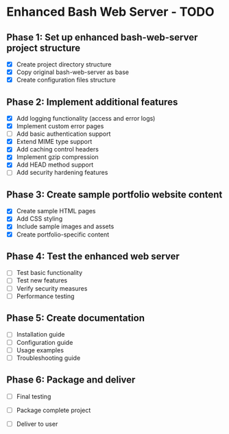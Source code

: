 # Enhanced Bash Web Server - TODO

## Phase 1: Set up enhanced bash-web-server project structure
- [x] Create project directory structure
- [x] Copy original bash-web-server as base
- [x] Create configuration files structure

## Phase 2: Implement additional features
- [x] Add logging functionality (access and error logs)
- [x] Implement custom error pages
- [ ] Add basic authentication support
- [x] Extend MIME type support
- [x] Add caching control headers
- [x] Implement gzip compression
- [x] Add HEAD method support
- [ ] Add security hardening features

## Phase 3: Create sample portfolio website content
- [x] Create sample HTML pages
- [x] Add CSS styling
- [x] Include sample images and assets
- [x] Create portfolio-specific content

## Phase 4: Test the enhanced web server
- [ ] Test basic functionality
- [ ] Test new features
- [ ] Verify security measures
- [ ] Performance testing

## Phase 5: Create documentation
- [ ] Installation guide
- [ ] Configuration guide
- [ ] Usage examples
- [ ] Troubleshooting guide

## Phase 6: Package and deliver
- [ ] Final testing
- [ ] Package complete project
- [ ] Deliver to user

